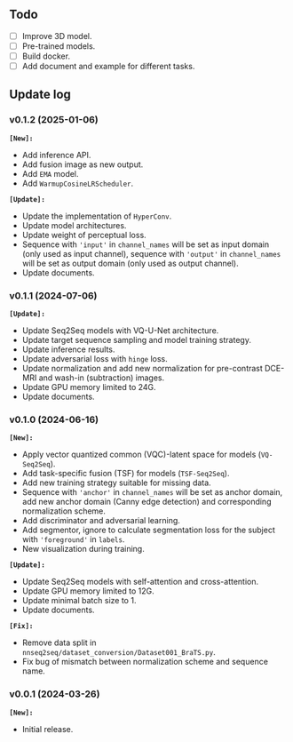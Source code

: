 ## Todo
- [ ] Improve 3D model.
- [ ] Pre-trained models.
- [ ] Build docker.
- [ ] Add document and example for different tasks.

## Update log
### v0.1.2 (2025-01-06)
**`[New]:`**
- Add inference API.
- Add fusion image as new output.
- Add `EMA` model.
- Add `WarmupCosineLRScheduler`.

**`[Update]:`**
- Update the implementation of `HyperConv`.
- Update model architectures.
- Update weight of perceptual loss.
- Sequence with `'input'` in `channel_names` will be set as input domain (only used as input channel), sequence with `'output'` in `channel_names` will be set as output domain (only used as output channel).
- Update documents.

### v0.1.1 (2024-07-06)
**`[Update]:`**
- Update Seq2Seq models with VQ-U-Net architecture.
- Update target sequence sampling and model training strategy.
- Update inference results.
- Update adversarial loss with `hinge` loss.
- Update normalization and add new normalization for pre-contrast DCE-MRI and wash-in (subtraction) images.
- Update GPU memory limited to 24G.
- Update documents.

### v0.1.0 (2024-06-16)
**`[New]:`**
- Apply vector quantized common (VQC)-latent space for models (`VQ-Seq2Seq`).
- Add task-specific fusion (TSF) for models (`TSF-Seq2Seq`).
- Add new training strategy suitable for missing data.
- Sequence with `'anchor'` in `channel_names` will be set as anchor domain, add new anchor domain (Canny edge detection) and corresponding normalization scheme.
- Add discriminator and adversarial learning.
- Add segmentor, ignore to calculate segmentation loss for the subject with `'foreground'` in `labels`.
- New visualization during training.

**`[Update]:`**
- Update Seq2Seq models with self-attention and cross-attention.
- Update GPU memory limited to 12G.
- Update minimal batch size to 1.
- Update documents.

**`[Fix]:`**
- Remove data split in ``nnseq2seq/dataset_conversion/Dataset001_BraTS.py``.
- Fix bug of mismatch between normalization scheme and sequence name.

### v0.0.1 (2024-03-26)
**`[New]:`**
- Initial release.